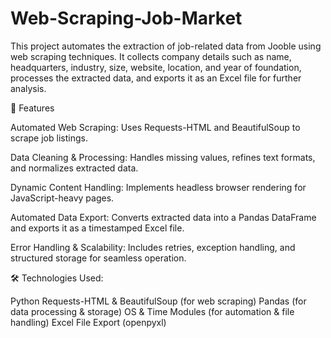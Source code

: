 # Web-Scraping-Job-Market

This project automates the extraction of job-related data from Jooble using web scraping techniques. It collects company details such as name, headquarters, industry, size, website, location, and year of foundation, processes the extracted data, and exports it as an Excel file for further analysis.

🚀 Features

Automated Web Scraping: Uses Requests-HTML and BeautifulSoup to scrape job listings.

Data Cleaning & Processing: Handles missing values, refines text formats, and normalizes extracted data.

Dynamic Content Handling: Implements headless browser rendering for JavaScript-heavy pages.

Automated Data Export: Converts extracted data into a Pandas DataFrame and exports it as a timestamped Excel file.

Error Handling & Scalability: Includes retries, exception handling, and structured storage for seamless operation.

🛠️ Technologies Used:

Python
Requests-HTML & BeautifulSoup (for web scraping)
Pandas (for data processing & storage)
OS & Time Modules (for automation & file handling)
Excel File Export (openpyxl)
